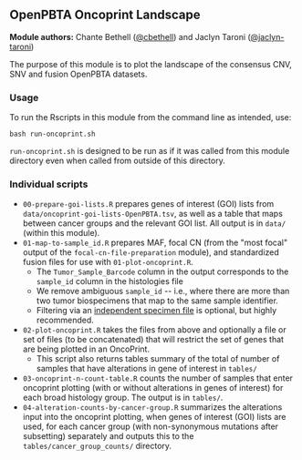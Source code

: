 ## OpenPBTA Oncoprint Landscape

**Module authors:** Chante Bethell ([@cbethell](https://github.com/cbethell)) and Jaclyn Taroni ([@jaclyn-taroni](https://github.com/jaclyn-taroni))

The purpose of this module is to plot the landscape of the consensus CNV, SNV and fusion OpenPBTA datasets.

### Usage

To run the Rscripts in this module from the command line as intended, use:

```
bash run-oncoprint.sh
```

`run-oncoprint.sh` is designed to be run as if it was called from this module directory even when called from outside of this directory.

### Individual scripts

* `00-prepare-goi-lists.R` prepares genes of interest (GOI) lists from `data/oncoprint-goi-lists-OpenPBTA.tsv`, as well as a table that maps between cancer groups and the relevant GOI list. 
All output is in `data/` (within this module).
* `01-map-to-sample_id.R` prepares MAF, focal CN (from the "most focal" output of the `focal-cn-file-preparation` module), and standardized fusion files for use with `01-plot-oncoprint.R`.
  * The `Tumor_Sample_Barcode` column in the output corresponds to the `sample_id` column in the histologies file
  * We remove ambiguous `sample_id` -- i.e., where there are more than two tumor biospecimens that map to the same sample identifier.
  * Filtering via an [independent specimen file](https://alexslemonade.github.io/OpenPBTA-manuscript/#selection-of-independent-samples) is optional, but highly recommended.
* `02-plot-oncoprint.R` takes the files from above and optionally a file or set of files (to be concatenated) that will restrict the set of genes that are being plotted in an OncoPrint.
  * This script also returns tables summary of the total of number of samples that have alterations in gene of interest in `tables/`
* `03-oncoprint-n-count-table.R` counts the number of samples that enter oncoprint plotting (with or without alterations in genes of interest) for each broad histology group.
The output is in `tables/`.
* `04-alteration-counts-by-cancer-group.R` summarizes the alterations input into the oncoprint plotting, when genes of interest (GOI) lists are used, for each cancer group (with non-synonymous mutations after subsetting) separately and outputs this to the `tables/cancer_group_counts/` directory.
